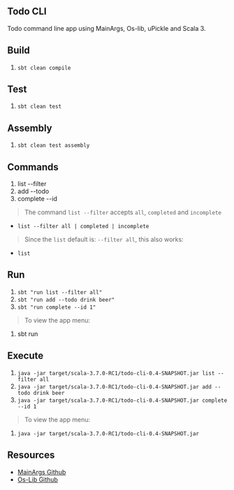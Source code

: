 Todo CLI
--------
Todo command line app using MainArgs, Os-lib, uPickle and Scala 3.

Build
-----
1. ```sbt clean compile```

Test
----
1. ```sbt clean test```

Assembly
--------
1. ```sbt clean test assembly```

Commands
--------
1. list --filter
2. add --todo
3. complete --id
>The command ```list --filter``` accepts ```all```, ```completed``` and ```incomplete```
* ```list --filter all | completed | incomplete```
>Since the ```list``` default is: ```--filter all```, this also works:
* ```list```

Run
---
1. ```sbt "run list --filter all"```
2. ```sbt "run add --todo drink beer"```
3. ```sbt "run complete --id 1"```
>To view the app menu:
1. sbt run

Execute
-------
1. ```java -jar target/scala-3.7.0-RC1/todo-cli-0.4-SNAPSHOT.jar list --filter all```
2. ```java -jar target/scala-3.7.0-RC1/todo-cli-0.4-SNAPSHOT.jar add --todo drink beer```
3. ```java -jar target/scala-3.7.0-RC1/todo-cli-0.4-SNAPSHOT.jar complete --id 1```
>To view the app menu:
1. ```java -jar target/scala-3.7.0-RC1/todo-cli-0.4-SNAPSHOT.jar```

Resources
---------
* [MainArgs Github](https://github.com/com-lihaoyi/mainargs?tab=readme-ov-file#varargs-parameters)
* [Os-Lib Github](https://github.com/com-lihaoyi/os-lib)
